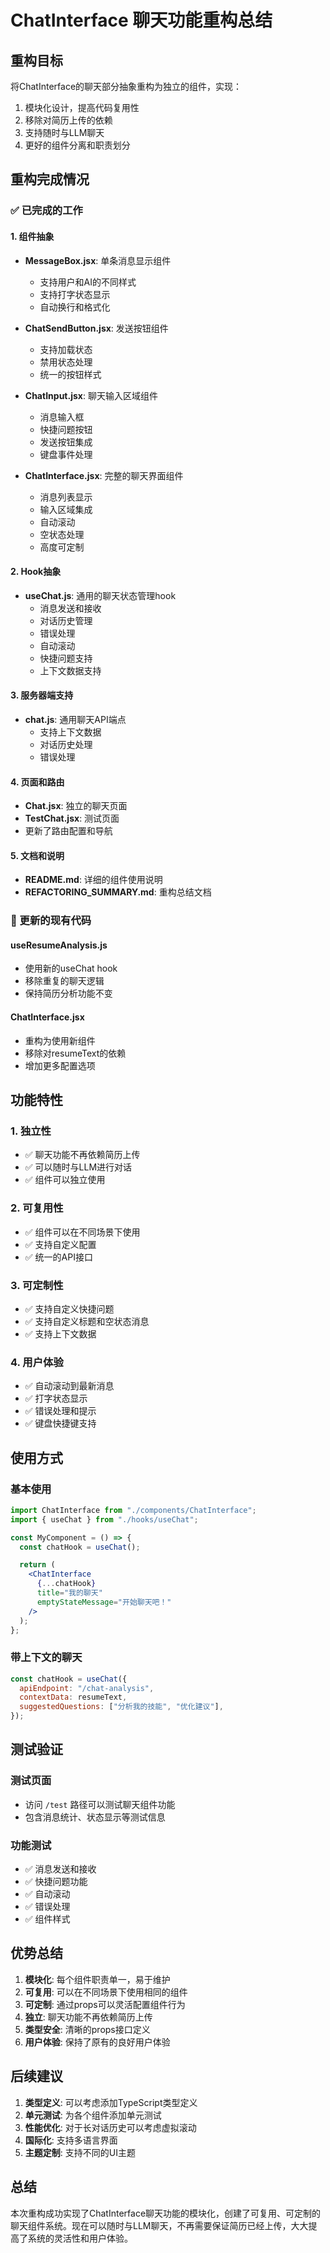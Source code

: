# ChatInterface 聊天功能重构总结

## 重构目标

将ChatInterface的聊天部分抽象重构为独立的组件，实现：

1. 模块化设计，提高代码复用性
2. 移除对简历上传的依赖
3. 支持随时与LLM聊天
4. 更好的组件分离和职责划分

## 重构完成情况

### ✅ 已完成的工作

#### 1. 组件抽象

- **MessageBox.jsx**: 单条消息显示组件

  - 支持用户和AI的不同样式
  - 支持打字状态显示
  - 自动换行和格式化

- **ChatSendButton.jsx**: 发送按钮组件

  - 支持加载状态
  - 禁用状态处理
  - 统一的按钮样式

- **ChatInput.jsx**: 聊天输入区域组件

  - 消息输入框
  - 快捷问题按钮
  - 发送按钮集成
  - 键盘事件处理

- **ChatInterface.jsx**: 完整的聊天界面组件
  - 消息列表显示
  - 输入区域集成
  - 自动滚动
  - 空状态处理
  - 高度可定制

#### 2. Hook抽象

- **useChat.js**: 通用的聊天状态管理hook
  - 消息发送和接收
  - 对话历史管理
  - 错误处理
  - 自动滚动
  - 快捷问题支持
  - 上下文数据支持

#### 3. 服务器端支持

- **chat.js**: 通用聊天API端点
  - 支持上下文数据
  - 对话历史处理
  - 错误处理

#### 4. 页面和路由

- **Chat.jsx**: 独立的聊天页面
- **TestChat.jsx**: 测试页面
- 更新了路由配置和导航

#### 5. 文档和说明

- **README.md**: 详细的组件使用说明
- **REFACTORING_SUMMARY.md**: 重构总结文档

### 🔄 更新的现有代码

#### useResumeAnalysis.js

- 使用新的useChat hook
- 移除重复的聊天逻辑
- 保持简历分析功能不变

#### ChatInterface.jsx

- 重构为使用新组件
- 移除对resumeText的依赖
- 增加更多配置选项

## 功能特性

### 1. 独立性

- ✅ 聊天功能不再依赖简历上传
- ✅ 可以随时与LLM进行对话
- ✅ 组件可以独立使用

### 2. 可复用性

- ✅ 组件可以在不同场景下使用
- ✅ 支持自定义配置
- ✅ 统一的API接口

### 3. 可定制性

- ✅ 支持自定义快捷问题
- ✅ 支持自定义标题和空状态消息
- ✅ 支持上下文数据

### 4. 用户体验

- ✅ 自动滚动到最新消息
- ✅ 打字状态显示
- ✅ 错误处理和提示
- ✅ 键盘快捷键支持

## 使用方式

### 基本使用

```jsx
import ChatInterface from "./components/ChatInterface";
import { useChat } from "./hooks/useChat";

const MyComponent = () => {
  const chatHook = useChat();

  return (
    <ChatInterface
      {...chatHook}
      title="我的聊天"
      emptyStateMessage="开始聊天吧！"
    />
  );
};
```

### 带上下文的聊天

```jsx
const chatHook = useChat({
  apiEndpoint: "/chat-analysis",
  contextData: resumeText,
  suggestedQuestions: ["分析我的技能", "优化建议"],
});
```

## 测试验证

### 测试页面

- 访问 `/test` 路径可以测试聊天组件功能
- 包含消息统计、状态显示等测试信息

### 功能测试

- ✅ 消息发送和接收
- ✅ 快捷问题功能
- ✅ 自动滚动
- ✅ 错误处理
- ✅ 组件样式

## 优势总结

1. **模块化**: 每个组件职责单一，易于维护
2. **可复用**: 可以在不同场景下使用相同的组件
3. **可定制**: 通过props可以灵活配置组件行为
4. **独立**: 聊天功能不再依赖简历上传
5. **类型安全**: 清晰的props接口定义
6. **用户体验**: 保持了原有的良好用户体验

## 后续建议

1. **类型定义**: 可以考虑添加TypeScript类型定义
2. **单元测试**: 为各个组件添加单元测试
3. **性能优化**: 对于长对话历史可以考虑虚拟滚动
4. **国际化**: 支持多语言界面
5. **主题定制**: 支持不同的UI主题

## 总结

本次重构成功实现了ChatInterface聊天功能的模块化，创建了可复用、可定制的聊天组件系统。现在可以随时与LLM聊天，不再需要保证简历已经上传，大大提高了系统的灵活性和用户体验。
